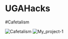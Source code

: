 # UGAHacks

#Cafetalism

![Cafetalism](https://user-images.githubusercontent.com/92282867/219226048-6152219d-3f50-4523-8ad7-31a1c7ed7337.png)
![My_project-1](https://user-images.githubusercontent.com/92282867/219226071-9eca6132-615c-4080-a5de-b23235a228a2.png)
